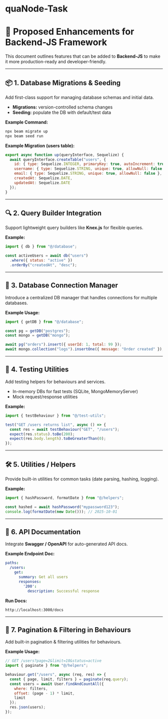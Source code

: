 # quaNode-Task

# 🚀 Proposed Enhancements for Backend-JS Framework

This document outlines features that can be added to **Backend-JS** to make it more production-ready and developer-friendly.

---

## 📦 1. Database Migrations & Seeding

Add first-class support for managing database schemas and initial data.

* **Migrations:** version-controlled schema changes
* **Seeding:** populate the DB with default/test data

**Example Command:**

```bash
npx beam migrate up
npx beam seed run
```

**Example Migration (users table):**

```js
export async function up(queryInterface, Sequelize) {
  await queryInterface.createTable("users", {
    id: { type: Sequelize.INTEGER, primaryKey: true, autoIncrement: true },
    username: { type: Sequelize.STRING, unique: true, allowNull: false },
    email: { type: Sequelize.STRING, unique: true, allowNull: false },
    createdAt: Sequelize.DATE,
    updatedAt: Sequelize.DATE
  });
}
```

---

## 🔍 2. Query Builder Integration

Support lightweight query builders like **Knex.js** for flexible queries.

**Example:**

```js
import { db } from "@/database";

const activeUsers = await db("users")
  .where({ status: "active" })
  .orderBy("createdAt", "desc");
```

---

## 🔗 3. Database Connection Manager

Introduce a centralized DB manager that handles connections for multiple databases.

**Example Usage:**

```js
import { getDB } from "@/database";

const pg = getDB("postgres");
const mongo = getDB("mongo");

await pg("orders").insert({ userId: 1, total: 99 });
await mongo.collection("logs").insertOne({ message: "Order created" });
```

---

## 🧪 4. Testing Utilities

Add testing helpers for behaviours and services.

* In-memory DBs for fast tests (SQLite, MongoMemoryServer)
* Mock request/response utilities

**Example:**

```js
import { testBehaviour } from "@/test-utils";

test("GET /users returns list", async () => {
  const res = await testBehaviour("GET", "/users");
  expect(res.status).toBe(200);
  expect(res.body.length).toBeGreaterThan(0);
});
```

---

## 🛠 5. Utilities / Helpers

Provide built-in utilities for common tasks (date parsing, hashing, logging).

**Example:**

```js
import { hashPassword, formatDate } from "@/helpers";

const hashed = await hashPassword("mypassword123");
console.log(formatDate(new Date())); // 2025-10-01
```

---

## 📖 6. API Documentation

Integrate **Swagger / OpenAPI** for auto-generated API docs.

**Example Endpoint Doc:**

```yaml
paths:
  /users:
    get:
      summary: Get all users
      responses:
        '200':
          description: Successful response
```

**Run Docs:**

```
http://localhost:3000/docs
```

---

## 📑 7. Pagination & Filtering in Behaviours

Add built-in pagination & filtering utilities for behaviours.

**Example Usage:**

```js
// GET /users?page=2&limit=10&status=active
import { paginate } from "@/helpers";

behaviour.get("/users", async (req, res) => {
  const { page, limit, filters } = paginate(req.query);
  const users = await User.findAndCountAll({ 
    where: filters,
    offset: (page - 1) * limit,
    limit 
  });
  res.json(users);
});
```
